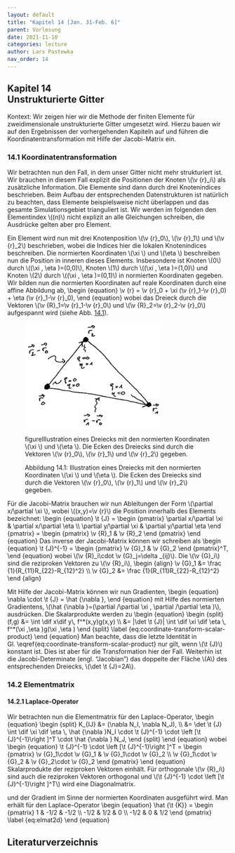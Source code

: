 ```yaml
---
layout: default
title: "Kapitel 14 [Jan. 31-Feb. 6]"
parent: Vorlesung
date: 2021-11-10
categories: lecture
author: Lars Pastewka
nav_order: 14
---
```



<h2 class='chapterHead'><span class='titlemark'>Kapitel 14</span><br /><a id='x1-100014'></a>Unstrukturierte Gitter</h2>
<div id='shaded*-1' class='framedenv'>
<!-- l. 5 --><p class='noindent'><span class='underline'><span class='cmbx-12'>Kontext:</span></span> Wir zeigen hier wir die Methode der finiten Elemente für
zweidimensionale unstrukturierte Gitter umgesetzt wird. Hierzu bauen wir
auf den Ergebnissen der vorhergehenden Kapiteln auf und führen die
Koordinatentransformation mit Hilfe der Jacobi-Matrix ein. </p></div>
<h3 class='sectionHead'><span class='titlemark'>14.1 </span> <a id='x1-200014.1'></a>Koordinatentransformation</h3>
<!-- l. 11 --><p class='noindent'>Wir betrachten nun den Fall, in dem unser Gitter nicht mehr strukturiert
ist. Wir brauchen in diesem Fall explizit die Positionen der Knoten \(\v {r}_i\) als
zusätzliche Information. Die Elemente sind dann durch drei Knotenindices
beschrieben. Beim Aufbau der entsprechenden Datenstrukturen ist natürlich zu
beachten, dass Elemente beispielsweise nicht überlappen und das gesamte
Simulationsgebiet trianguliert ist. Wir werden im folgenden den Elementindex \((n)\)
nicht explizit an alle Gleichungen schreiben, die Ausdrücke gelten aber pro
Element.
</p><!-- l. 13 --><p class='indent'> Ein Element wird nun mit drei Knotenposition \(\v {r}_0\), \(\v {r}_1\) und \(\v {r}_2\) beschrieben, wobei die
Indices hier die lokalen Knotenindices beschreiben. Die normierten Koordinaten \(\xi \)
und \(\eta \) beschreiben nun die Position in inneren dieses Elements. Insbesondere ist
Knoten \(0\) durch \((\xi , \eta )=(0,0)\), Knoten \(1\) durch \((\xi , \eta )=(1,0)\) und Knoten \(2\) durch \((\xi , \eta )=(0,1)\) in normierten Koordinaten
gegeben. Wir bilden nun die normierten Koordinaten auf reale Koordinaten durch
eine affine Abbildung ab, \begin {equation} \v {r} = \v {r}_0 + \xi (\v {r}_1-\v {r}_0) + \eta (\v {r}_1-\v {r}_0), \end {equation}
wobei das Dreieck durch die Vektoren \(\v {R}_1=\v {r}_1-\v {r}_0\) und \(\v {R}_2=\v {r}_2-\v {r}_0\) aufgespannt wird (siehe Abb. <a href='#x1-2001r1'>14.1<!-- tex4ht:ref: fig:coordinate-transformation --></a>).
</p>
<figure class='figure'>







<!-- l. 23 --><p class='noindent'><img alt='PIC' src='Figures/coordinate_transformation.svg' width='312' height='240' /> <a id='x1-2001r1'></a>
<a id='x1-2002'></a>
</p><!-- l. 25 --><p class='noindent'>figureIllustration eines Dreiecks mit den normierten Koordinaten \(\xi \) und \(\eta \). Die
Ecken des Dreiecks sind durch die Vektoren \(\v {r}_0\), \(\v {r}_1\) und \(\v {r}_2\) gegeben.
</p>
<figcaption class='caption'><span class='id'>Abbildung 14.1: </span><span class='content'>Illustration eines Dreiecks mit den normierten Koordinaten
\(\xi \) und \(\eta \). Die Ecken des Dreiecks sind durch die Vektoren \(\v {r}_0\), \(\v {r}_1\) und \(\v {r}_2\) gegeben.
</span></figcaption><!-- tex4ht:label?: x1-2001r14.1 -->



</figure>
<!-- l. 29 --><p class='indent'> Für die Jacobi-Matrix brauchen wir nun Ableitungen der Form \(\partial x/\partial \xi \), wobei \((x,y)=\v {r}\) die
Position innerhalb des Elements bezeichnet: \begin {equation} \t {J} = \begin {pmatrix} \partial x/\partial \xi &amp; \partial x/\partial \eta \\ \partial y/\partial \xi &amp; \partial y/\partial \eta \end {pmatrix} = \begin {pmatrix} \v {R}_1 &amp; \v {R}_2 \end {pmatrix} \end {equation}
Das inverse der Jacobi-Matrix können wir schreiben als \begin {equation} \t {J}^{-1} = \begin {pmatrix} \v {G}_1 &amp; \v {G}_2 \end {pmatrix}^T, \end {equation}
wobei \(\v {R}_i\cdot \v {G}_j=\delta _{ij}\). Die \(\v {G}_i\) sind die reziproken Vektoren zu \(\v {R}_i\), \begin {align} \v {G}_1 &amp;= \frac {1}{R_{11}R_{22}-R_{12}^2} \\ \v {G}_2 &amp;= \frac {1}{R_{11}R_{22}-R_{12}^2} \end {align}
</p><!-- l. 55 --><p class='indent'> Mit Hilfe der Jacobi-Matrix können wir nun Gradienten, \begin {equation} \nabla \cdot \t {J} = \hat {\nabla }, \end {equation}
mit Hilfe des normierten Gradientens, \(\hat {\nabla }=(\partial /\partial \xi , \partial /\partial \eta )\), ausdrücken. Die Skalarprodukte werden
zu \begin {equation} \begin {split} (f,g) &amp;= \int \dif x\dif y\, f^*(x,y)g(x,y) \\ &amp;= |\det \t {J}| \int \dif \xi \dif \eta \, f^*(\xi ,\eta )g(\xi ,\eta ) \end {split} \label {eq:coordinate-transform-scalar-product} \end {equation}
Man beachte, dass die letzte Identität in Gl. \eqref{eq:coordinate-transform-scalar-product}
nur gilt, wenn \(\t {J}\) konstant ist. Dies ist aber für die Transformation hier der Fall.
Weiterhin ist die Jacobi-Determinate (engl. “Jacobian”) das doppelte der Fläche \(A\)
des entsprechenden Dreiecks, \(\det \t {J}=2A\).
</p>
<h3 class='sectionHead'><span class='titlemark'>14.2 </span> <a id='x1-300014.2'></a>Elementmatrix</h3>
<!-- l. 74 --><p class='noindent'>
</p>
<h4 class='subsectionHead'><span class='titlemark'>14.2.1 </span> <a id='x1-400014.2.1'></a>Laplace-Operator</h4>
<!-- l. 76 --><p class='noindent'>Wir betrachten nun die Elementmatrix für den Laplace-Operator, \begin {equation} \begin {split} K_{IJ} &amp;= (\nabla N_I, \nabla N_J), \\ &amp;= \det \t {J} \int \dif \xi \dif \eta \, \hat {\nabla }N_I \cdot \t {J}^{-1} \cdot \left [\t {J}^{-1}\right ]^T \cdot \hat {\nabla } N_J, \end {split} \end {equation}
wobei \begin {equation} \t {J}^{-1} \cdot \left [\t {J}^{-1}\right ]^T = \begin {pmatrix} \v {G}_1\cdot \v {G}_1 &amp; \v {G}_1\cdot \v {G}_2 \\ \v {G}_1\cdot \v {G}_2 &amp; \v {G}_2\cdot \v {G}_2 \end {pmatrix} \end {equation}
Skalarprodukte der reziproken Vektoren einhält. Für orthogonale \(\v {R}_i\) sind auch die
reziproken Vektoren orthogonal und \(\t {J}^{-1} \cdot \left [\t {J}^{-1}\right ]^T\) wird eine Diagonalmatrix.
</p><!-- l. 98 --><p class='indent'> und der Gradient im Sinne der normierten Koordinaten ausgeführt wird. Man
erhält für den Laplace-Operator \begin {equation} \hat {\t {K}} = \begin {pmatrix} 1 &amp; -1/2 &amp; -1/2 \\ -1/2 &amp; 1/2 &amp; 0 \\ -1/2 &amp; 0 &amp; 1/2 \end {pmatrix} \label {eq:elmat2d} \end {equation}



</p>
<h2 class='likechapterHead'><a id='x1-500014.2.1'></a>Literaturverzeichnis</h2>

